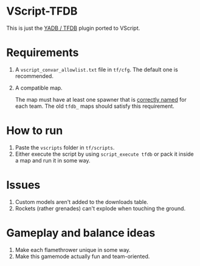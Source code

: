 # VScript-TFDB

This is just the [YADB / TFDB](https://github.com/x07x08/TF2-Dodgeball-Modified) plugin ported to VScript.

# Requirements

1. A `vscript_convar_allowlist.txt` file in `tf/cfg`. The default one is recommended.
2. A compatible map.

   The map must have at least one spawner that is [correctly named](https://github.com/x07x08/VScript-TFDB/blob/main/vscripts/tfdb.nut#L288) for each team. The old `tfdb_` maps should satisfy this requirement.

# How to run

1. Paste the `vscripts` folder in `tf/scripts`.
2. Either execute the script by using `script_execute tfdb` or pack it inside a map and run it in some way.

# Issues

1. Custom models aren't added to the downloads table.
2. Rockets (rather grenades) can't explode when touching the ground.

# Gameplay and balance ideas

1. Make each flamethrower unique in some way.
2. Make this gamemode actually fun and team-oriented.

